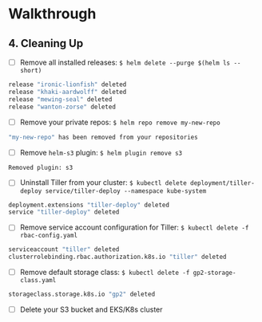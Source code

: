 # Walkthrough
## 4. Cleaning Up
* [ ] Remove all installed releases:
`$ helm delete --purge $(helm ls --short)`
```bash
release "ironic-lionfish" deleted
release "khaki-aardwolff" deleted
release "mewing-seal" deleted
release "wanton-zorse" deleted
```
* [ ] Remove your private repos:
`$ helm repo remove my-new-repo`
```bash
"my-new-repo" has been removed from your repositories
```
* [ ] Remove `helm-s3` plugin:
`$ helm plugin remove s3`
```bash
Removed plugin: s3
```
* [ ] Uninstall Tiller from your cluster:
`$ kubectl delete deployment/tiller-deploy service/tiller-deploy --namespace kube-system`
```bash
deployment.extensions "tiller-deploy" deleted
service "tiller-deploy" deleted
```
* [ ] Remove service account configuration for Tiller:
`$ kubectl delete -f rbac-config.yaml`
```bash
serviceaccount "tiller" deleted
clusterrolebinding.rbac.authorization.k8s.io "tiller" deleted
```
* [ ] Remove default storage class:
`$ kubectl delete -f gp2-storage-class.yaml`
```bash
storageclass.storage.k8s.io "gp2" deleted
```
* [ ] Delete your S3 bucket and EKS/K8s cluster